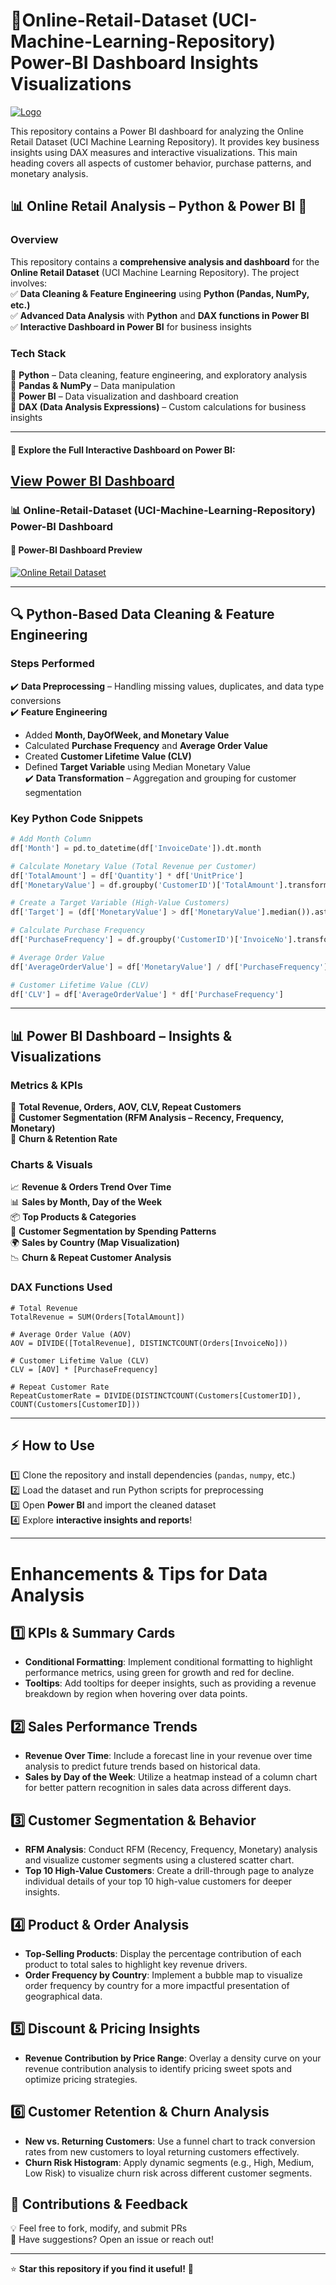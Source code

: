 #  🌟Online-Retail-Dataset (UCI-Machine-Learning-Repository) Power-BI Dashboard Insights Visualizations

[![Logo](https://github.com/RameenShahid/Online-retail-dataset-UCI-machine-learning---Power-BI/blob/d9598c5f1cb4f39ded2972794a2af78675f53255/Logo.png)](https://github.com/RameenShahid/Online-retail-dataset-UCI-machine-learning---Power-BI/blob/d9598c5f1cb4f39ded2972794a2af78675f53255/Logo.png)

This repository contains a Power BI dashboard for analyzing the Online Retail Dataset (UCI Machine Learning Repository). It provides key business insights using DAX measures and interactive visualizations. This main heading covers all aspects of customer behavior, purchase patterns, and monetary analysis.
## 📊 Online Retail Analysis – Python & Power BI 🚀  

### **Overview**  
This repository contains a **comprehensive analysis and dashboard** for the **Online Retail Dataset** (UCI Machine Learning Repository). The project involves:  
✅ **Data Cleaning & Feature Engineering** using **Python (Pandas, NumPy, etc.)**  
✅ **Advanced Data Analysis** with **Python** and **DAX functions in Power BI**  
✅ **Interactive Dashboard in Power BI** for business insights  

### **Tech Stack**  
🔹 **Python** – Data cleaning, feature engineering, and exploratory analysis  
🔹 **Pandas & NumPy** – Data manipulation  
🔹 **Power BI** – Data visualization and dashboard creation  
🔹 **DAX (Data Analysis Expressions)** – Custom calculations for business insights  

---
#### **🔗 Explore the Full Interactive Dashboard on Power BI:**  
[**View Power BI Dashboard**](https://app.powerbi.com/view?r=eyJrIjoiZDYwYmRjZjEtOWY1Ni00ZjliLTkxNDgtMzU4ZjJkZGY1YTVkIiwidCI6ImNmMTVkYTg0LWYwZWQtNGRkZC04MGM3LTFiMzczMDUzMjE2NSIsImMiOjl9)
---

### **📊 Online-Retail-Dataset (UCI-Machine-Learning-Repository) Power-BI Dashboard**  

#### **🔹 Power-BI Dashboard Preview**  
[![Online Retail Dataset](https://github.com/RameenShahid/Online-retail-dataset-UCI-machine-learning---Power-BI/blob/b94dc8cec43d7fbe992109de652e2d044412bb9a/Screenshot%20(524).png)](https://github.com/RameenShahid/Online-retail-dataset-UCI-machine-learning---Power-BI/blob/b94dc8cec43d7fbe992109de652e2d044412bb9a/Screenshot%20(524).png)

---

## 🔍 **Python-Based Data Cleaning & Feature Engineering**  
### **Steps Performed**  
✔️ **Data Preprocessing** – Handling missing values, duplicates, and data type conversions  
✔️ **Feature Engineering**  
   - Added **Month, DayOfWeek, and Monetary Value**  
   - Calculated **Purchase Frequency** and **Average Order Value**  
   - Created **Customer Lifetime Value (CLV)**  
   - Defined **Target Variable** using Median Monetary Value  
✔️ **Data Transformation** – Aggregation and grouping for customer segmentation  

### **Key Python Code Snippets**  
```python
# Add Month Column
df['Month'] = pd.to_datetime(df['InvoiceDate']).dt.month  

# Calculate Monetary Value (Total Revenue per Customer)
df['TotalAmount'] = df['Quantity'] * df['UnitPrice']  
df['MonetaryValue'] = df.groupby('CustomerID')['TotalAmount'].transform('sum')  

# Create a Target Variable (High-Value Customers)
df['Target'] = (df['MonetaryValue'] > df['MonetaryValue'].median()).astype(int)  

# Calculate Purchase Frequency
df['PurchaseFrequency'] = df.groupby('CustomerID')['InvoiceNo'].transform('nunique')  

# Average Order Value
df['AverageOrderValue'] = df['MonetaryValue'] / df['PurchaseFrequency']  

# Customer Lifetime Value (CLV)
df['CLV'] = df['AverageOrderValue'] * df['PurchaseFrequency']
```

---

## 📊 **Power BI Dashboard – Insights & Visualizations**  
### **Metrics & KPIs**  
📌 **Total Revenue, Orders, AOV, CLV, Repeat Customers**  
📌 **Customer Segmentation (RFM Analysis – Recency, Frequency, Monetary)**  
📌 **Churn & Retention Rate**  

### **Charts & Visuals**  
📈 **Revenue & Orders Trend Over Time**  
📊 **Sales by Month, Day of the Week**  
📦 **Top Products & Categories**  
👥 **Customer Segmentation by Spending Patterns**  
🌍 **Sales by Country (Map Visualization)**  
📉 **Churn & Repeat Customer Analysis**  

### **DAX Functions Used**  
```DAX
# Total Revenue
TotalRevenue = SUM(Orders[TotalAmount])

# Average Order Value (AOV)
AOV = DIVIDE([TotalRevenue], DISTINCTCOUNT(Orders[InvoiceNo]))

# Customer Lifetime Value (CLV)
CLV = [AOV] * [PurchaseFrequency]

# Repeat Customer Rate
RepeatCustomerRate = DIVIDE(DISTINCTCOUNT(Customers[CustomerID]), COUNT(Customers[CustomerID]))
```

---

## ⚡ **How to Use**  
1️⃣ Clone the repository and install dependencies (`pandas`, `numpy`, etc.)  
2️⃣ Load the dataset and run Python scripts for preprocessing  
3️⃣ Open **Power BI** and import the cleaned dataset  
4️⃣ Explore **interactive insights and reports**!  

---

# Enhancements & Tips for Data Analysis

## 1️⃣ KPIs & Summary Cards
- **Conditional Formatting**: Implement conditional formatting to highlight performance metrics, using green for growth and red for decline.
- **Tooltips**: Add tooltips for deeper insights, such as providing a revenue breakdown by region when hovering over data points.

## 2️⃣ Sales Performance Trends
- **Revenue Over Time**: Include a forecast line in your revenue over time analysis to predict future trends based on historical data.
- **Sales by Day of the Week**: Utilize a heatmap instead of a column chart for better pattern recognition in sales data across different days.

## 3️⃣ Customer Segmentation & Behavior
- **RFM Analysis**: Conduct RFM (Recency, Frequency, Monetary) analysis and visualize customer segments using a clustered scatter chart.
- **Top 10 High-Value Customers**: Create a drill-through page to analyze individual details of your top 10 high-value customers for deeper insights.

## 4️⃣ Product & Order Analysis
- **Top-Selling Products**: Display the percentage contribution of each product to total sales to highlight key revenue drivers.
- **Order Frequency by Country**: Implement a bubble map to visualize order frequency by country for a more impactful presentation of geographical data.

## 5️⃣ Discount & Pricing Insights
- **Revenue Contribution by Price Range**: Overlay a density curve on your revenue contribution analysis to identify pricing sweet spots and optimize pricing strategies.

## 6️⃣ Customer Retention & Churn Analysis
- **New vs. Returning Customers**: Use a funnel chart to track conversion rates from new customers to loyal returning customers effectively.
- **Churn Risk Histogram**: Apply dynamic segments (e.g., High, Medium, Low Risk) to visualize churn risk across different customer segments.

## 📢 **Contributions & Feedback**  
💡 Feel free to fork, modify, and submit PRs  
📩 Have suggestions? Open an issue or reach out!  

---

⭐ **Star this repository if you find it useful!** 🚀
